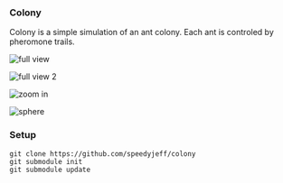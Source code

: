 ### Colony
Colony is a simple simulation of an ant colony.  Each ant is controled by pheromone trails.

![full view](https://github.com/speedyjeff/colony/blob/master/moo/media/fullview.gif)

![full view 2](https://github.com/speedyjeff/colony/blob/master/moo/media/fullview2.gif)

![zoom in](https://github.com/speedyjeff/colony/blob/master/moo/media/zoomin.gif)

![sphere](https://github.com/speedyjeff/colony/blob/master/moo/media/sphere.gif)

### Setup
```
git clone https://github.com/speedyjeff/colony
git submodule init
git submodule update
```
